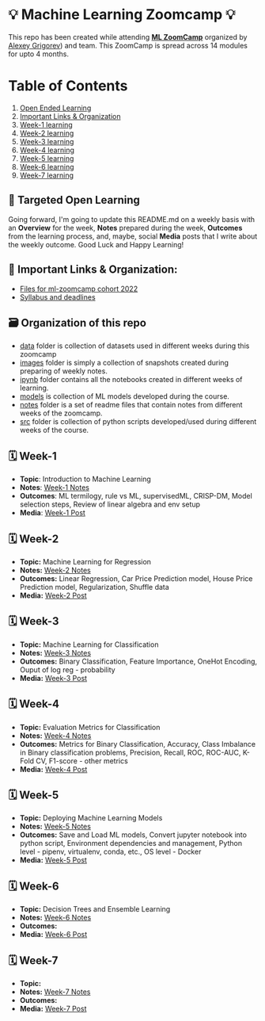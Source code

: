 # 💡 Machine Learning Zoomcamp 💡 
This repo has been created while attending **[ML ZoomCamp](https://github.com/alexeygrigorev/mlbookcamp-code/tree/master/course-zoomcamp)** organized by [Alexey Grigorev](https://linkedin.com/in/agrigorev)) and team. This ZoomCamp is spread across 14 modules for upto 4 months. 

# Table of Contents
1. [Open Ended Learning](#targeted-open-learning)
2. [Important Links & Organization](#important-links--organization)
3. [Week-1 learning](#week-1)
4. [Week-2 learning](#week-2)
5. [Week-3 learning](#week-3)
6. [Week-4 learning](#week-4)
7. [Week-5 learning](#week-5)
8. [Week-6 learning](#week-6)
9. [Week-7 learning](#week-7)


## 📖 Targeted Open Learning
Going forward, I'm going to update this README.md on a weekly basis with an **Overview** for the week, **Notes** prepared during the week, **Outcomes** from the learning process, and, maybe, social **Media** posts that I write about the weekly outcome. Good Luck and Happy Learning! 

## 🔗 Important Links & Organization:
- [Files for ml-zoomcamp cohort 2022](https://github.com/alexeygrigorev/mlbookcamp-code/tree/master/course-zoomcamp/cohorts/2022)
- [Syllabus and deadlines](https://docs.google.com/spreadsheets/d/e/2PACX-1vQiEznNaTrblegQtBwQ-zsoJY6Vh_XL7_rilGYugRuCFhBQfnJR7D-QArGlilAiF9qrkY5ED2n-9ibD/pubhtml)


## 🗃️ Organization of this repo
- [data](./data/) folder is collection of datasets used in different weeks during this zoomcamp
- [images](./images/) folder is simply a collection of snapshots created during preparing of weekly notes.
- [ipynb](./ipynb/) folder contains all the notebooks created in different weeks of learning.
- [models](./models/) is collection of ML models developed during the course.
- [notes](./notes/) folder is a set of readme files that contain notes from different weeks of the zoomcamp.
- [src](./src/) folder is collection of python scripts developed/used during different weeks of the course. 

## 🗓️ Week-1
- **Topic**: Introduction to Machine Learning 
- **Notes**: [Week-1 Notes](https://github.com/tummala-hareesh/ml_zoomcamp_ht/blob/main/notes/week-1-notes.md)
- **Outcomes**: ML termilogy, rule vs ML, supervisedML, CRISP-DM, Model selection steps, Review of linear algebra and env setup
- **Media**: [Week-1 Post](https://www.linkedin.com/posts/tummala-hareesh_github-tummala-hareeshmlzoomcampht-activity-6975109893066285057-GI0V?utm_source=share&utm_medium=member_desktop)


## 🗓️ Week-2
- **Topic:** Machine Learning for Regression  
- **Notes:** [Week-2 Notes](https://github.com/tummala-hareesh/ml_zoomcamp_ht/blob/main/notes/week-2-notes.md)
- **Outcomes:** Linear Regression, Car Price Prediction model, House Price Prediction model, Regularization, Shuffle data
- **Media:** [Week-2 Post](https://www.linkedin.com/posts/tummala-hareesh_github-tummala-hareeshmlzoomcampht-activity-6979876190312439808-DlwX?utm_source=share&utm_medium=member_desktop)


## 🗓️ Week-3
- **Topic:** Machine Learning for Classification
- **Notes:** [Week-3 Notes](https://github.com/tummala-hareesh/ml_zoomcamp_ht/blob/main/notes/week-3-notes.md)
- **Outcomes:** Binary Classification, Feature Importance, OneHot Encoding, Ouput of log reg - probability
- **Media:** [Week-3 Post](https://www.linkedin.com/posts/tummala-hareesh_github-tummala-hareeshmlzoomcampht-activity-6980201029925560320-p_WV?utm_source=share&utm_medium=member_desktop)

## 🗓️ Week-4
- **Topic:** Evaluation Metrics for Classification
- **Notes:** [Week-4 Notes](https://github.com/tummala-hareesh/ml_zoomcamp_ht/blob/main/notes/week-4-notes.md)
- **Outcomes:** Metrics for Binary Classification, Accuracy, Class Imbalance in Binary classification problems, Precision, Recall, ROC, ROC-AUC, K-Fold CV, F1-score - other metrics 
- **Media:** [Week-4 Post](https://www.linkedin.com/posts/tummala-hareesh_github-tummala-hareeshmlzoomcampht-activity-6982697429980643328-8Law?utm_source=share&utm_medium=member_desktop)

## 🗓️ Week-5
- **Topic:** Deploying Machine Learning Models
- **Notes:** [Week-5 Notes](https://github.com/tummala-hareesh/ml_zoomcamp_ht/blob/main/notes/week-5-notes.md)
- **Outcomes:** Save and Load ML models, Convert jupyter notebook into python script, Environment dependencies and management, Python level - pipenv, virtualenv, conda, etc., OS level - Docker 
- **Media:** [Week-5 Post](https://www.linkedin.com/posts/tummala-hareesh_github-tummala-hareeshmlzoomcampht-activity-6985268866981523456-ng9c?utm_source=share&utm_medium=member_desktop)

## 🗓️ Week-6
- **Topic:** Decision Trees and Ensemble Learning
- **Notes:** [Week-6 Notes](https://github.com/tummala-hareesh/ml_zoomcamp_ht/blob/main/notes/week-6-notes.md)
- **Outcomes:** 
- **Media:** [Week-6 Post](https://www.linkedin.com/posts/tummala-hareesh_mlzoomcamp-activity-6987134240983322624-1p1m?utm_source=share&utm_medium=member_desktop, )

## 🗓️ Week-7
- **Topic:** 
- **Notes:** [Week-7 Notes]()
- **Outcomes:** 
- **Media:** [Week-7 Post]()